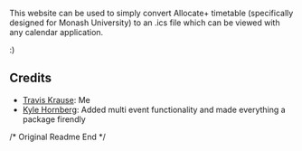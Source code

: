 This website can be used to simply convert Allocate+ timetable (specifically designed for Monash University) to an .ics file which can be viewed with any calendar application. 

:) 

Credits
------------------
* [Travis Krause](https://github.com/nwcell): Me
* [Kyle Hornberg](https://github.com/khornberg): Added multi event functionality and made everything a package firendly

/* Original Readme End */
